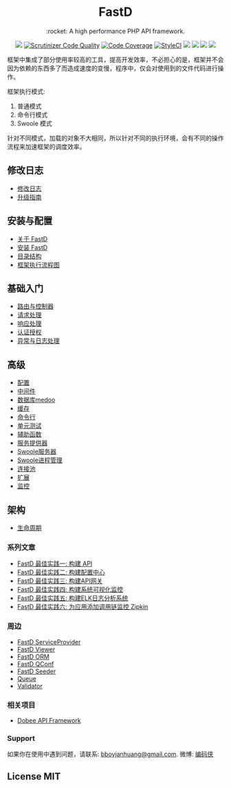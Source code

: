 <h1 align="center">FastD</h1>

<p align="center">:rocket: A high performance PHP API framework.</p>

<p align="center">
<a href="https://travis-ci.org/JanHuang/fastD"><img src="https://travis-ci.org/JanHuang/fastD.svg?branch=master" /></a>
<a href="https://scrutinizer-ci.com/g/JanHuang/fastD/?branch=master"><img src="https://scrutinizer-ci.com/g/JanHuang/fastD/badges/quality-score.png?b=master" title="Scrutinizer Code Quality"></a>
<a href="https://scrutinizer-ci.com/g/JanHuang/fastD/?branch=master"><img src="https://scrutinizer-ci.com/g/JanHuang/fastD/badges/coverage.png?b=master" alt="Code Coverage"></a>
<a href="https://styleci.io/repos/35930132"><img src="https://styleci.io/repos/35930132/shield?branch=3.1" alt="StyleCI"></a>
<a href="https://fastdlabs.com/"><img src="https://poser.pugx.org/fastd/fastd/v/stable" /></a>
<a href="http://www.php.net/"><img src="https://img.shields.io/badge/php-%3E%3D5.6-8892BF.svg" /></a>
<a href="http://www.swoole.com/"><img src="https://img.shields.io/badge/swoole-%3E%3D1.9.6-8892BF.svg" /></a>
<a href="https://fastdlabs.com/"><img src="https://poser.pugx.org/fastd/fastd/license" /></a>
</p>

框架中集成了部分使用率较高的工具，提高开发效率，不必担心的是，框架并不会因为依赖的东西多了而造成速度的变慢，程序中，仅会对使用到的文件代码进行操作。

框架执行模式: 

1. 普通模式
2. 命令行模式
3. Swoole 模式

针对不同模式，加载的对象不大相同，所以针对不同的执行环境，会有不同的操作流程来加速框架的调度效率。

修改日志
--------

- [修改日志](zh-cn/change-log.md)
- [升级指南](zh-cn/upgrade.md)

安装与配置
--------

- [关于 FastD](zh-cn/1-1-about-fastd.md)
- [安装 FastD](zh-cn/1-2-installing.md)
- [目录结构](zh-cn/1-3-directory-structure.md)
- [框架执行流程图](zh-cn/1-4-flow.md)


基础入门
-------

- [路由与控制器](zh-cn/2-1-routing-and-controllers.md)
- [请求处理](zh-cn/2-2-request-handling.md)
- [响应处理](zh-cn/2-3-response-handling.md)
- [认证授权](zh-cn/2-4-authorization.md)
- [异常与日志处理](zh-cn/2-5-exception-logger-handling.md)

高级
-------

- [配置](zh-cn/3-1-configuration.md)
- [中间件](zh-cn/3-2-middleware.md)
- [数据库medoo](zh-cn/3-3-database.md)
- [缓存](zh-cn/3-4-cache.md)
- [命令行](zh-cn/3-5-console.md)
- [单元测试](zh-cn/3-6-testcase.md)
- [辅助函数](zh-cn/3-7-helpers.md)
- [服务提供器](zh-cn/3-8-service-provider.md)
- [Swoole服务器](zh-cn/3-9-swoole-server.md)
- [Swoole进程管理](zh-cn/3-10-swoole-processor.md)
- [连接池](zh-cn/3-11-connection-pool.md)
- [扩展](zh-cn/3-12-extend.md)
- [监控](zh-cn/3-13-monitor.md)

架构
---------

- [生命周期](zh-cn/4-1-lifecycle.md)

### 系列文章

- [FastD 最佳实践一: 构建 API](blog/practice/practice-1-created-api.md)
- [FastD 最佳实践二: 构建配置中心](blog/practice/practice-2-created-configure.md)
- [FastD 最佳实践三: 构建API网关](blog/practice/practice-3-created-gateway.md)
- [FastD 最佳实践四: 构建系统可视化监控](blog/practice/practice-4-created-monitor.md)
- [FastD 最佳实践五: 构建ELK日志分析系统](blog/practice/practice-5-created-log.md)
- [FastD 最佳实践六: 为应用添加调用链监控 Zipkin](blog/practice/practice-6-created-zipkin.md)

### 周边

* [FastD ServiceProvider](https://github.com/linghit/service-provider)
* [FastD Viewer](https://github.com/JanHuang/viewer)
* [FastD ORM](https://github.com/zqhong/fastd-eloquent)
* [FastD QConf](https://github.com/JanHuang/QConfServiceProvider)
* [FastD Seeder](https://github.com/RunnerLee/fastd-seeder)
* [Queue](https://github.com/RunnerLee/queue)
* [Validator](https://github.com/RunnerLee/validator)

### 相关项目

* [Dobee API Framework](https://github.com/JanHuang/dobee)

### Support

如果你在使用中遇到问题，请联系: [bboyjanhuang@gmail.com](mailto:bboyjanhuang@gmail.com). 微博: [编码侠](http://weibo.com/ecbboyjan)

## License MIT